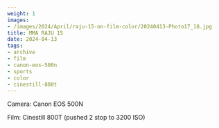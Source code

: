 ```yaml
---
weight: 1
images:
- /images/2024/April/raju-15-on-film-color/20240413-Photo17_18.jpg
title: MMA RAJU 15
date: 2024-04-13
tags:
- archive
- film
- canon-eos-500n
- sports
- color
- cinestill-800t
---
```


Camera: Canon EOS 500N

Film: Cinestill 800T (pushed 2 stop to 3200 ISO)